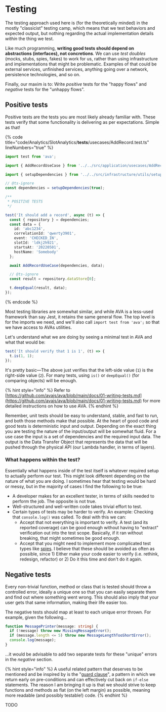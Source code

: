 # Testing

The testing approach used here is (for the theoretically minded) in the mostly "classicist" testing camp, which means that we test behaviors and expected output, but nothing regarding the actual implementation details _within_ the thing we test.

Like much programming, **writing good tests should depend on abstractions (interfaces), not concretions**. We can use _test doubles_ (mocks, stubs, spies, fakes) to work for us, rather than using infrastructure and implementations that might be problematic. Examples of that could be external services, unfinished services, anything going over a network, persistence technologies, and so on.

Finally, our maxim is to: Write _positive_ tests for the "happy flows" and _negative_ tests for the "unhappy flows".

## Positive tests

Positive tests are the tests you are most likely already familiar with. These tests verify that some functionality is delivering as per expectations. Simple as that!

{% code title="code/Analytics/SlotAnalytics/__tests__/usecases/AddRecord.test.ts" lineNumbers="true" %}
```typescript
import test from 'ava';

import { AddRecordUseCase } from '../../src/application/usecases/AddRecordUseCase';

import { setupDependencies } from '../../src/infrastructure/utils/setupDependencies';

// @ts-ignore
const dependencies = setupDependencies(true);

/**
 * POSITIVE TESTS
 */

test('It should add a record', async (t) => {
  const { repository } = dependencies;
  const data = {
    id: 'abc1234',
    correlationId: 'qwerty3901',
    event: 'CHECKED_IN',
    slotId: 'ldkj2h921',
    startsAt: '20220501',
    hostName: 'Somebody'
  };

  await AddRecordUseCase(dependencies, data);

  // @ts-ignore
  const result = repository.dataStore[0];

  t.deepEqual(result, data);
});

```
{% endcode %}

Most testing libraries are somewhat similar, and while AVA is a less-used framework than say Jest, it retains the same general flow. The top level is for the imports we need, and we'll also call `import test from 'ava';` so that we have access to AVAs utilities.

Let's understand what we are doing by seeing a minimal test in AVA and what that would be:

```typescript
test('It should verify that 1 is 1', (t) => {
  t.is(1, 1);
});
```

It's pretty basic—The above just verifies that the left-side value (`1`) is the right-side value (`2`). For many tests, using `is()` or `deepEqual()` (for comparing objects) will be enough.

{% hint style="info" %}
Refer to [https://github.com/avajs/ava/blob/main/docs/01-writing-tests.md](https://github.com/avajs/ava/blob/main/docs/01-writing-tests.md) for more detailed instructions on how to use AVA.
{% endhint %}

Remember, unit tests should be easy to understand, stable, and fast to run, and both those methods make that possible. At the heart of good code and good tests is deterministic input and output. Depending on the exact thing you are testing the nature of the input/output will be somewhat fluid. For a use case the input is a set of dependencies and the required input data. The output is the Data Transfer Object that represents the data that will be pushed through the physical API (our Lambda handler, in terms of layers).

### What happens within the test?

Essentially what happens inside of the test itself is whatever required setup to actually perform our test. This might look different depending on the nature of what you are doing. I sometimes hear that testing would be hard or messy, but in the majority of cases I find the following to be true:

* A developer makes for an excellent tester, in terms of skills needed to perform the job. The opposite is not true.
* Well-structured and well-written code takes trivial effort to test.
* Certain types of tests may be harder to verify. An example: Checking that `console.log()` was called. To deal with this we can:
  * Accept that not everything is important to verify. A test (and its reported coverage) can be good enough without having to "extract" verification out into the test scope. Basically, if it ran without breaking, that might sometimes be good enough.
  * Accept that you might need to implement more complicated test types like [spies](https://blog.bitsrc.io/unit-testing-deep-dive-what-are-stubs-mocks-spies-and-dummies-6f7fde21f710). I believe that these should be avoided as often as possible, since 1) Either make your code easier to verify (i.e. rethink, redesign, refactor) or 2) Do it this time and don't do it again.

## Negative tests

Every non-trivial function, method or class that is tested should throw a controlled error, ideally a unique one so that you can easily separate them and find out where something went wrong. This should also imply that your user gets that same information, making their life easier too.

The negative tests should map at least to each unique error thrown. For example, given the following...

```typescript
function MessagePrinter(message: string) {
  if (!message) throw new MissingMessageError();
  if (message.length <= 5) throw new MessageLengthTooShortError();
  console.log(message);
}
```

...it would be advisable to add two separate tests for these "unique" errors in the _negative_ section.

{% hint style="info" %}
A useful related pattern that deserves to be mentioned and be inspired by is the "[guard clause](https://refactoring.com/catalog/replaceNestedConditionalWithGuardClauses.html)", a pattern in which we return early on pre-conditions and can effectively cut back on `if-else` statements. The reason I am bringing it up is that we should strive to keep functions and methods as flat (on the left margin) as possible, meaning more readable (and possibly testable!) code.
{% endhint %}

TODO

